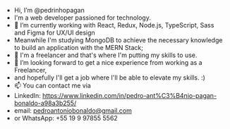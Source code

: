 - Hi, I’m @pedrinhopagan
- I'm a web developer passioned for technology.
- 🌱 I’m currently working with React, Redux, Node.js, TypeScript, Sass and Figma for UX/UI design
- Meanwhile I'm studying MongoDB to achieve the necessary knowledge to build an application with the MERN Stack;
- 💼 I'm a freelancer and that's where I'm putting my skills to use.
- 💞️ I’m looking forward to get a nice experience from working as a Freelancer,
- and hopefully I'll get a job where I'll be able to elevate my skills. :)
- 📫 You can contact me via
- LinkedIn: https://www.linkedin.com/in/pedro-ant%C3%B4nio-pagan-bonaldo-a98a3b255/
- email: pedroantoniobonaldo@gmail.com
- or WhatsApp: +55 19 9 97855 5562

<!---
pedrinhopagan/pedrinhopagan is a ✨ special ✨ repository because its `README.md` (this file) appears on your GitHub profile.
You can click the Preview link to take a look at your changes.
--->
